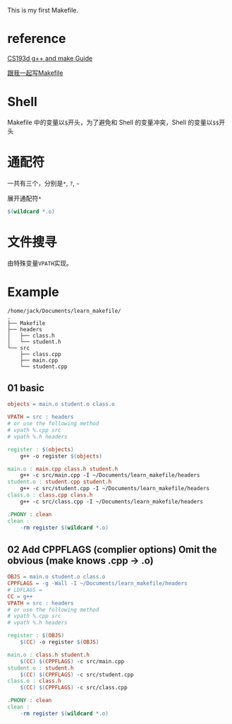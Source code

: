 This is my first Makefile.


# reference

[CS193d g++ and make Guide](https://web.stanford.edu/class/cs193d/handouts/make.pdf)

[跟我一起写Makefile](https://seisman.github.io/how-to-write-makefile/overview.html)


# Shell

Makefile 中的变量以`$`开头，为了避免和 Shell 的变量冲突，Shell 的变量以`$$`开头


# 通配符

一共有三个，分别是`*`, `?`, `~`

展开通配符`*`

```makefile
$(wildcard *.o)
```



# 文件搜寻

由特殊变量`VPATH`实现。





# Example

```
/home/jack/Documents/learn_makefile/
.
├── Makefile
├── headers
│   ├── class.h
│   └── student.h
└── src
    ├── class.cpp
    ├── main.cpp
    └── student.cpp
```

## 01 basic

```makefile
objects = main.o student.o class.o

VPATH = src : headers
# or use the following method
# vpath %.cpp src
# vpath %.h headers

register : $(objects)
	g++ -o register $(objects)

main.o : main.cpp class.h student.h
	g++ -c src/main.cpp -I ~/Documents/learn_makefile/headers
student.o : student.cpp student.h
	g++ -c src/student.cpp -I ~/Documents/learn_makefile/headers
class.o : class.cpp class.h
	g++ -c src/class.cpp -I ~/Documents/learn_makefile/headers

.PHONY : clean
clean :
	-rm register $(wildcard *.o)

```



## 02 Add CPPFLAGS (complier options) Omit the obvious (make knows .cpp -> .o)

```makefile
OBJS = main.o student.o class.o
CPPFLAGS = -g -Wall -I ~/Documents/learn_makefile/headers
# LDFLAGS = 
CC = g++
VPATH = src : headers
# or use the following method
# vpath %.cpp src
# vpath %.h headers

register : $(OBJS)
	$(CC) -o register $(OBJS)

main.o : class.h student.h
	$(CC) $(CPPFLAGS) -c src/main.cpp 
student.o : student.h
	$(CC) $(CPPFLAGS) -c src/student.cpp
class.o : class.h
	$(CC) $(CPPFLAGS) -c src/class.cpp 

.PHONY : clean
clean :
	-rm register $(wildcard *.o)

```

